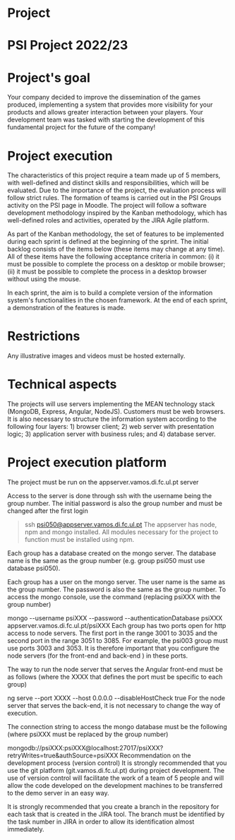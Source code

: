 # Project
# PSI Project 2022/23

# Project's goal
Your company decided to improve the dissemination of the games produced, implementing a system that provides more visibility for your products and allows greater interaction between your players. Your development team was tasked with starting the development of this fundamental project for the future of the company!

# Project execution
The characteristics of this project require a team made up of 5 members, with well-defined and distinct skills and responsibilities, which will be evaluated. Due to the importance of the project, the evaluation process will follow strict rules. The formation of teams is carried out in the PSI Groups activity on the PSI page in Moodle. The project will follow a software development methodology inspired by the Kanban methodology, which has well-defined roles and activities, operated by the JIRA Agile platform.

As part of the Kanban methodology, the set of features to be implemented during each sprint is defined at the beginning of the sprint. The initial backlog consists of the items below (these items may change at any time). All of these items have the following acceptance criteria in common: (i) it must be possible to complete the process on a desktop or mobile browser; (ii) it must be possible to complete the process in a desktop browser without using the mouse.

In each sprint, the aim is to build a complete version of the information system's functionalities in the chosen framework. At the end of each sprint, a demonstration of the features is made.

# Restrictions
Any illustrative images and videos must be hosted externally.

# Technical aspects
The projects will use servers implementing the MEAN technology stack (MongoDB, Express, Angular, NodeJS). Customers must be web browsers. It is also necessary to structure the information system according to the following four layers: 1) browser client; 2) web server with presentation logic; 3) application server with business rules; and 4) database server.

# Project execution platform
The project must be run on the appserver.vamos.di.fc.ul.pt server

Access to the server is done through ssh with the username being the group number. The initial password is also the group number and must be changed after the first login

> ssh psi050@appserver.vamos.di.fc.ul.pt
The appserver has node, npm and mongo installed. All modules necessary for the project to function must be installed using npm.

Each group has a database created on the mongo server. The database name is the same as the group number (e.g. group psi050 must use database psi050).

Each group has a user on the mongo server. The user name is the same as the group number. The password is also the same as the group number. To access the mongo console, use the command (replacing psiXXX with the group number)

mongo --username psiXXX --password --authenticationDatabase psiXXX appserver.vamos.di.fc.ul.pt/psiXXX
Each group has two ports open for http access to node servers. The first port in the range 3001 to 3035 and the second port in the range 3051 to 3085. For example, the psi003 group must use ports 3003 and 3053. It is therefore important that you configure the node servers (for the front-end and back-end ) in these ports.

The way to run the node server that serves the Angular front-end must be as follows (where the XXXX that defines the port must be specific to each group)

ng serve --port XXXX --host 0.0.0.0 --disableHostCheck true
For the node server that serves the back-end, it is not necessary to change the way of execution.

The connection string to access the mongo database must be the following (where psiXXX must be replaced by the group number)

mongodb://psiXXX:psiXXX@localhost:27017/psiXXX?retryWrites=true&authSource=psiXXX
Recommendation on the development process (version control)
It is strongly recommended that you use the git platform (git.vamos.di.fc.ul.pt) during project development. The use of version control will facilitate the work of a team of 5 people and will allow the code developed on the development machines to be transferred to the demo server in an easy way.

It is strongly recommended that you create a branch in the repository for each task that is created in the JIRA tool. The branch must be identified by the task number in JIRA in order to allow its identification almost immediately.
